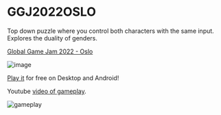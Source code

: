 # GGJ2022OSLO
Top down puzzle where you control both characters with the same input. Explores the duality of genders.

[Global Game Jam 2022 - Oslo](https://globalgamejam.org/2022/games/binary-non-binary-0)

![image](https://user-images.githubusercontent.com/4059636/151701109-c0a11a9d-26d9-4803-9a4b-acaad35b452e.png)


[Play it](https://github.com/Slideshow776/GGJ2022OSLO/tree/master/release) for free on Desktop and Android!

Youtube [video of gameplay](https://www.youtube.com/watch?v=rLwWrdM9x9E).

![gameplay](https://user-images.githubusercontent.com/4059636/151694093-e5b9adce-20ef-4661-b344-227d414fe5b3.gif)
